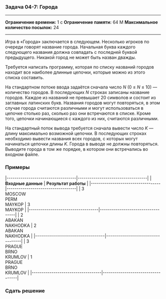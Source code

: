 ### Задача 04-7: Города

  -------------------------------------- ------
  **Ограничение времени:**               1 с
  **Ограничение памяти:**                64 M
  **Максимальное количество посылок:**   24
  -------------------------------------- ------

Игра в «Города» заключается в следующем. Несколько игроков по очереди
говорят название города. Начальная буква каждого следующего названия
должна совпадать с последней буквой предыдущего. Никакой город не может
быть назван дважды.

Требуется написать программу, которая по списку названий городов находит
все наиболее длинные цепочки, которые можно из этого списка составить.

На стандартном потоке ввода задаётся сначала число *N* (0 ≤ *N* ≤ 10) —
количество городов. В последующих *N* строках записаны название городов.
Каждое из названий не превышает 20 символов и состоит из заглавных
латинских букв. Названия городов могут повторяться, в этом случае города
считаются различными и могут использоваться в цепочке столько раз,
сколько раз они встречаются в списке. Кроме того, цепочки начинающиеся с
каждого из них, считаются различными.

На стандартный поток вывода требуется сначала вывести число *K* — длину
максимально возможной цепочки. В последующих строках необходимо вывести
названия всех городов, с которых могут начинаться цепочки длины *K*.
Города в выводе не должны повторяться. Выводите города в том же порядке,
в котором они встречались во входном файле.

### Примеры

|-----------------------------------|-----------------------------------|
| **Входные данные**                | **Результат работы**              |
|-----------------------------------|-----------------------------------|
| 3<br/>MOSCOW<br/>PERM<br/>MAYKOP  | 3<br/>MAYKOP                      |
|-----------------------------------|-----------------------------------|
| 2<br/>ABAKAN<br/>NAKHODKA         | 2<br/>ABAKAN<br/>NAKHODKA         |
|-----------------------------------|-----------------------------------|
| 3<br/>PRAGUE<br/>BRNO<br/>KRUMLOV | 1<br/>PRAGUE<br/>BRNO<br/>KRUMLOV |
|-----------------------------------|-----------------------------------|

### Сдать решение

